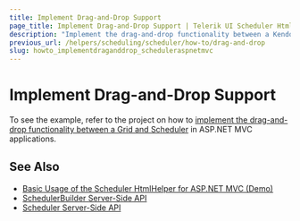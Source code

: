 ```yaml
---
title: Implement Drag-and-Drop Support
page_title: Implement Drag-and-Drop Support | Telerik UI Scheduler HtmlHelper for ASP.NET MVC
description: "Implement the drag-and-drop functionality between a Kendo UI Grid and Scheduler in ASP.NET MVC applications."
previous_url: /helpers/scheduling/scheduler/how-to/drag-and-drop
slug: howto_implementdraganddrop_scheduleraspnetmvc
---
```


# Implement Drag-and-Drop Support

To see the example, refer to the project on how to [implement the drag-and-drop functionality between a Grid and Scheduler](https://github.com/telerik/ui-for-aspnet-mvc-examples/tree/master/scheduler/scheduler-drag-and-drop) in ASP.NET MVC applications.

## See Also

* [Basic Usage of the Scheduler HtmlHelper for ASP.NET MVC (Demo)](https://demos.telerik.com/aspnet-mvc/scheduler)
* [SchedulerBuilder Server-Side API](http://docs.telerik.com/aspnet-mvc/api/Kendo.Mvc.UI.Fluent/SchedulerBuilder)
* [Scheduler Server-Side API](/api/scheduler)
